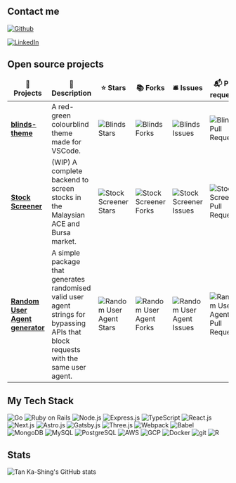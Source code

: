 ## Contact me
<p>
  <a href="https://github.com/orbulant" target="_blank"><img alt="Github" src="https://img.shields.io/badge/GitHub-%2312100E.svg?&style=flat&logo=Github&logoColor=white" /></a>
  
  <a href="https://www.linkedin.com/in/tankashing" target="_blank"><img alt="LinkedIn"/></a>
</p>


## Open source projects
<table>
  <thead align="center">
    <tr border: none;>
      <td><b>🎁 Projects</b></td>
      <td><b>📖 Description</b></td>
      <td><b>⭐ Stars</b></td>
      <td><b>📚 Forks</b></td>
      <td><b>🛎 Issues</b></td>
      <td><b>📬 Pull requests</b></td>
      <td><b>⬇️ Downloads</b></td>
    </tr>
  </thead>
  <tr>
    <td><a href="https://github.com/orbulant/blinds-theme"><b>blinds-theme</b></a></td>
    <td>A red-green colourblind theme made for VSCode.</td>
    <td><img alt="Blinds Stars" src="https://img.shields.io/github/stars/orbulant/blinds-theme?style=flat&labelColor=343b41"/></td>
    <td><img alt="Blinds Forks" src="https://img.shields.io/github/forks/orbulant/blinds-theme?style=flat&labelColor=343b41"/></td>
    <td><img alt="Blinds Issues" src="https://img.shields.io/github/issues/orbulant/blinds-theme?style=flat&labelColor=343b41"/></td>
    <td><img alt="Blinds Pull Requests" src="https://img.shields.io/github/issues-pr/orbulant/blinds-theme?style=flat&labelColor=343b41"/></td>
    <td><img alt="Blinds Downloads" src="https://img.shields.io/visual-studio-marketplace/d/tankashing.blinds-theme"/></td>
  </tr>
  <tr>
    <td><a href="https://github.com/orbulant/stock-screener"><b>Stock Screener</b></a></td>
    <td> (WIP) A complete backend to screen stocks in the Malaysian ACE and Bursa market.</td>
    <td><img alt="Stock Screener Stars" src="https://img.shields.io/github/stars/orbulant/stock-screener?style=flat&labelColor=343b41"/></td>
    <td><img alt="Stock Screener Forks" src="https://img.shields.io/github/forks/orbulant/stock-screener?style=flat&labelColor=343b41"/></td>
    <td><img alt="Stock Screener Issues" src="https://img.shields.io/github/issues/orbulant/stock-screener?style=flat&labelColor=343b41"/></td>
    <td><img alt="Stock Screener Pull Requests" src="https://img.shields.io/github/issues-pr/orbulant/stock-screener?style=flat&labelColor=343b41"/></td>
    <td>-</td>
  </tr>
  <tr>
    <td><a href="https://github.com/orbulant/random-user-agent"><b>Random User Agent generator</b></a></td>
    <td>A simple package that generates randomised valid user agent strings for bypassing APIs that block requests with the same user agent.</td>
    <td><img alt="Random User Agent Stars" src="https://img.shields.io/github/stars/orbulant/random-user-agent?style=flat&labelColor=343b41"/></td>
    <td><img alt="Random User Agent Forks" src="https://img.shields.io/github/forks/orbulant/random-user-agent?style=flat&labelColor=343b41"/></td>
    <td><img alt="Random User Agent Issues" src="https://img.shields.io/github/issues/orbulant/random-user-agent?style=flat&labelColor=343b41"/></td>
    <td><img alt="Random User Agent Pull Requests" src="https://img.shields.io/github/issues-pr/orbulant/random-user-agent?style=flat&labelColor=343b41"/></td>
    <td>-</td>
  </tr>
</table>

## My Tech Stack
<p>
  <img alt="Go" src="https://img.shields.io/badge/Go-%2300ADD8.svg?style=flat&logo=go&logoColor=white" />
  <img alt="Ruby on Rails" src="https://img.shields.io/badge/-Ruby_on_Rails-CC0000?style=flat&logo=ruby-on-rails&logoColor=white" />
  <img alt="Node.js" src="https://img.shields.io/badge/-Node.js-43853d?style=flat&logo=Node.js&logoColor=white" />
  <img alt="Express.js" src="https://img.shields.io/badge/-Express.js-000000?style=flat&logo=express&logoColor=white" />
  <img alt="TypeScript" src="https://img.shields.io/badge/-TypeScript-007ACC?style=flat&logo=typescript&logoColor=white" />
  <img alt="React.js" src="https://img.shields.io/badge/-React.js-45b8d8?style=flat&logo=react&logoColor=white" />
  <img alt="Next.js" src="https://img.shields.io/badge/-Next.js-000000?style=flat&logo=nextdotjs&logoColor=white" />
  <img alt="Astro.js" src="https://img.shields.io/badge/-Astro.js-FF5A03?style=flat&logo=astro&logoColor=white" />
  <img alt="Gatsby.js" src="https://img.shields.io/badge/-Gatsby.js-663399?style=flat&logo=gatsby&logoColor=white" />
  <img alt="Three.js" src="https://img.shields.io/badge/-Three.js-000000?style=flat&logo=three.js&logoColor=white" />
  <img alt="Webpack" src="https://img.shields.io/badge/-Webpack-8DD6F9?style=flat&logo=webpack&logoColor=black" />
  <img alt="Babel" src="https://img.shields.io/badge/-Babel-F9DC3e?style=flat&logo=babel&logoColor=black" />
  <img alt="MongoDB" src="https://img.shields.io/badge/-MongoDB-13aa52?style=flat&logo=mongodb&logoColor=white" />
  <img alt="MySQL" src="https://img.shields.io/badge/MySQL-005C84?style=flat&logo=mysql&logoColor=white" />
  <img alt="PostgreSQL" src="https://img.shields.io/badge/PostgreSQL-%23316192?style=flat&logo=postgresql&logoColor=white" />
  <img alt="AWS" src="https://img.shields.io/badge/AWS-232F3E?style=flat&logo=amazon-web-services&logoColor=white" />
  <img alt="GCP" src="https://img.shields.io/badge/GCP-4285F4?style=flat&logo=google-cloud&logoColor=white" />
  <img alt="Docker" src="https://img.shields.io/badge/-Docker-46a2f1?style=flat&logo=docker&logoColor=white" />
  <img alt="git" src="https://img.shields.io/badge/-Git-F05032?style=flat&logo=git&logoColor=white" />
  <img alt="R" src="https://img.shields.io/badge/-R-276DC3?style=flat&logo=r&logoColor=white" />
</p>

## Stats
![Tan Ka-Shing's GitHub stats](https://github-readme-stats-shing-team.vercel.app/api?username=orbulant&show_icons=true&theme=tokyonight)
